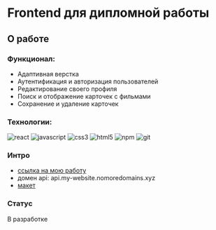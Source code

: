 # Frontend для дипломной работы

## О работе

### Функционал:

- Адаптивная верстка
- Аутентификация и авторизация пользователей
- Редактирование своего профиля
- Поиск и отображение карточек с фильмами
- Сохранение и удаление карточек

### Технологии:

![react](https://img.shields.io/badge/-React-090909?style=flat&logo=react)
![javascript](https://img.shields.io/badge/-JavaScript-090909?style=flat&logo=javascript)
![css3](https://img.shields.io/badge/-CSS3-090909?style=flat&logo=css3)
![html5](https://img.shields.io/badge/-HTML5-090909?style=flat&logo=html5)
![npm](https://img.shields.io/badge/-npm-090909?style=flat&logo=npm)
![git](https://img.shields.io/badge/-git-090909?style=flat&logo=git)

### Интро

- [ссылка на мою работу](https://my-website.nomoredomains.xyz/)
- домен api: api.my-website.nomoredomains.xyz
- [макет](<https://www.figma.com/file/OupRBd44p0uRa0TWOaD8Xg/Diploma-(Copy)?node-id=932%3A3593>)

### Статус

В разработке
